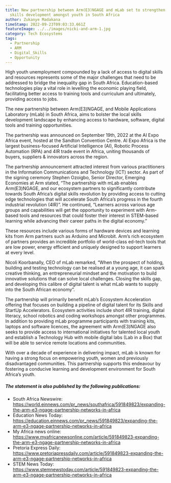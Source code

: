 ```yaml
---
title: New partnership between Arm(E3)NGAGE and mLab set to strengthen digital
  skills development amongst youth in South Africa
author: Zukanye Madakana
timeStamp: 2022-09-23T09:03:33.661Z
featureImage: ../../images/nicki-and-arm-1.jpg
category: Tech Ecosystems
tags:
  - Partnership
  - ARM
  - Digital_Skills
  - Opportunity
---
```

High youth unemployment compounded by a lack of access to digital skills and resources represents some of the major challenges that need to be addressed to bridge the inequality gap in South Africa. Education-based technologies play a vital role in levelling the economic playing field, facilitating better access to training tools and curriculum and ultimately, providing access to jobs.

The new partnership between Arm(E3)NGAGE, and Mobile Applications Laboratory (mLab) in South Africa, aims to bolster the local skills development landscape by enhancing access to hardware, software, digital tools and training opportunities.

The partnership was announced on September 19th, 2022 at the AI Expo Africa event, hosted at the Sandton Convention Centre. AI Expo Africa is the largest business-focused Artificial Intelligence (AI), Robotic Process Automation (RPA) and 4IR trade event in Africa, uniting thousands of buyers, suppliers & innovators across the region.

The partnership announcement attracted interest from various practitioners in the Information Communications and Technology (ICT) sector. As part of the signing ceremony Stephen Ozoigbo, Senior Director, Emerging Economies at Arm stated, “The partnership with mLab enables Arm(E3)NGAGE, and our ecosystem partners to significantly contribute towards South Africa’s digital skills revolution by providing access to cutting edge technologies that will accelerate South Africa’s progress in the fourth industrial revolution (4IR)”. He continued, “Learners across various age groups and capabilities will get the opportunity to experiment with Arm-based tools and resources that could foster their interest in STEM-based learning while advancing their career paths in the digital economy.” 

These resources include various forms of hardware devices and learning kits from Arm partners such as Arduino and Microbit. Arm’s rich ecosystem of partners provides an incredible portfolio of world-class ed-tech tools that are low power, energy efficient and uniquely designed to support learners at every level.

Nicoli Koorbanally, CEO of mLab remarked, “When the prospect of holding, building and testing technology can be realised at a young age, it can spark creative thinking, an entrepreneurial mindset and the motivation to build innovative solutions that can solve local challenges. Closing the skills gap, and developing this calibre of digital talent is what mLab wants to supply into the South African economy”.

The partnership will primarily benefit mLab’s Ecosystem Acceleration offering that focuses on building a pipeline of digital talent for its Skills and StartUp Accelerators. Ecosystem activities include short 4IR training, digital literacy, school robotics and coding workshops amongst other programmes. In addition to providing mLab programme participants with training kits, laptops and software licences, the agreement with Arm(E3)NGAGE also seeks to provide access to international initiatives for talented local youth and establish a Technology Hub with mobile digital labs (Lab in a Box) that will be able to service remote locations and communities. 

With over a decade of experience in delivering impact, mLab is known for having a strong focus on empowering youth, women and previously disadvantaged communities. This partnership supports this endeavour by fostering a conducive learning and development environment for South Africa’s youth.

##### The statement is also published by the following publications:

* S﻿outh Africa Newswire: <https://world.einnews.com/pr_news/southafrica/591849823/expanding-the-arm-e3-ngage-partnership-networks-in-africa>
* E﻿ducation News Today: <https://education.einnews.com/pr_news/591849823/expanding-the-arm-e3-ngage-partnership-networks-in-africa>
* M﻿y Africa news online: <https://www.myafricanewsonline.com/article/591849823-expanding-the-arm-e3-ngage-partnership-networks-in-africa>
* P﻿retoria Express Daily: <https://www.pretoriapressdaily.com/article/591849823-expanding-the-arm-e3-ngage-partnership-networks-in-africa>
* S﻿TEM News Today: <https://www.stemnewstoday.com/article/591849823-expanding-the-arm-e3-ngage-partnership-networks-in-africa>